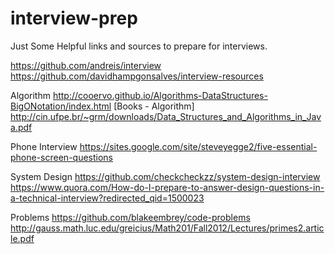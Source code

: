 # interview-prep
Just Some Helpful links and sources to prepare for interviews.

https://github.com/andreis/interview
https://github.com/davidhampgonsalves/interview-resources


Algorithm
http://cooervo.github.io/Algorithms-DataStructures-BigONotation/index.html
[Books - Algorithm]
http://cin.ufpe.br/~grm/downloads/Data_Structures_and_Algorithms_in_Java.pdf

Phone Interview
https://sites.google.com/site/steveyegge2/five-essential-phone-screen-questions

System Design
https://github.com/checkcheckzz/system-design-interview
https://www.quora.com/How-do-I-prepare-to-answer-design-questions-in-a-technical-interview?redirected_qid=1500023

Problems
https://github.com/blakeembrey/code-problems
http://gauss.math.luc.edu/greicius/Math201/Fall2012/Lectures/primes2.article.pdf



